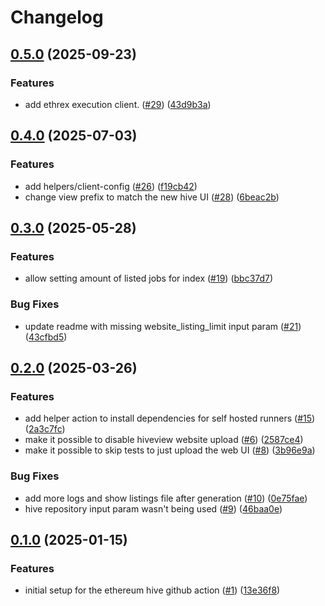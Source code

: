 # Changelog

## [0.5.0](https://github.com/ethpandaops/hive-github-action/compare/v0.4.0...v0.5.0) (2025-09-23)


### Features

* add ethrex execution client. ([#29](https://github.com/ethpandaops/hive-github-action/issues/29)) ([43d9b3a](https://github.com/ethpandaops/hive-github-action/commit/43d9b3a99b0448e5e36c37a98c095a74a2c760f8))

## [0.4.0](https://github.com/ethpandaops/hive-github-action/compare/v0.3.0...v0.4.0) (2025-07-03)


### Features

* add helpers/client-config ([#26](https://github.com/ethpandaops/hive-github-action/issues/26)) ([f19cb42](https://github.com/ethpandaops/hive-github-action/commit/f19cb4298e223decbb3183627b055a68739d348d))
* change view prefix to match the new hive UI ([#28](https://github.com/ethpandaops/hive-github-action/issues/28)) ([6beac2b](https://github.com/ethpandaops/hive-github-action/commit/6beac2b5feade5a6142d00cc0de311680891a0b0))

## [0.3.0](https://github.com/ethpandaops/hive-github-action/compare/v0.2.0...v0.3.0) (2025-05-28)


### Features

* allow setting amount of listed jobs for index ([#19](https://github.com/ethpandaops/hive-github-action/issues/19)) ([bbc37d7](https://github.com/ethpandaops/hive-github-action/commit/bbc37d7fc9a0df43b8633cf07cff4fe07433fba2))


### Bug Fixes

* update readme with missing website_listing_limit input param ([#21](https://github.com/ethpandaops/hive-github-action/issues/21)) ([43cfbd5](https://github.com/ethpandaops/hive-github-action/commit/43cfbd5ede2ee100bce7208b06847af869106e69))

## [0.2.0](https://github.com/ethpandaops/hive-github-action/compare/v0.1.0...v0.2.0) (2025-03-26)


### Features

* add helper action to install dependencies for self hosted runners ([#15](https://github.com/ethpandaops/hive-github-action/issues/15)) ([2a3c7fc](https://github.com/ethpandaops/hive-github-action/commit/2a3c7fc52d44ed425afc8272440e02d9185685b7))
* make it possible to disable hiveview website upload ([#6](https://github.com/ethpandaops/hive-github-action/issues/6)) ([2587ce4](https://github.com/ethpandaops/hive-github-action/commit/2587ce4c4f98ab4a9f4aaebcd4bca32fbc418bc4))
* make it possible to skip tests to just upload the web UI ([#8](https://github.com/ethpandaops/hive-github-action/issues/8)) ([3b96e9a](https://github.com/ethpandaops/hive-github-action/commit/3b96e9a7591966df43b948a384317020948bad5b))


### Bug Fixes

* add more logs and show listings file after generation ([#10](https://github.com/ethpandaops/hive-github-action/issues/10)) ([0e75fae](https://github.com/ethpandaops/hive-github-action/commit/0e75fae7f04a7f57eb51034a17ab11a177e5eca0))
* hive repository input param wasn't being used ([#9](https://github.com/ethpandaops/hive-github-action/issues/9)) ([46baa0e](https://github.com/ethpandaops/hive-github-action/commit/46baa0e382b1b540c32ed1a9f803d239350b5c1c))

## [0.1.0](https://github.com/ethpandaops/hive-github-action/compare/v0.0.1...v0.1.0) (2025-01-15)


### Features

* initial setup for the ethereum hive github action ([#1](https://github.com/ethpandaops/hive-github-action/issues/1)) ([13e36f8](https://github.com/ethpandaops/hive-github-action/commit/13e36f86a51a7a56f7a25a6be62c49fa3449c591))
